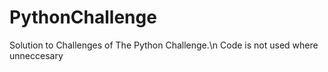 # PythonChallenge
Solution to Challenges of The Python Challenge.\n
Code is not used where unneccesary
